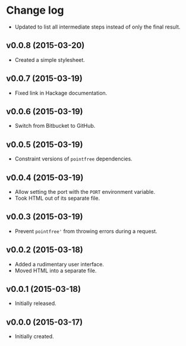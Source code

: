 # Change log

-   Updated to list all intermediate steps instead of only the final result.

## v0.0.8 (2015-03-20)

-   Created a simple stylesheet.

## v0.0.7 (2015-03-19)

-   Fixed link in Hackage documentation.

## v0.0.6 (2015-03-19)

-   Switch from Bitbucket to GitHub.

## v0.0.5 (2015-03-19)

-   Constraint versions of `pointfree` dependencies.

## v0.0.4 (2015-03-19)

-   Allow setting the port with the `PORT` environment variable.
-   Took HTML out of its separate file.

## v0.0.3 (2015-03-19)

-   Prevent `pointfree'` from throwing errors during a request.

## v0.0.2 (2015-03-18)

-   Added a rudimentary user interface.
-   Moved HTML into a separate file.

## v0.0.1 (2015-03-18)

-   Initially released.

## v0.0.0 (2015-03-17)

-   Initially created.
